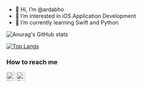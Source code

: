 - 👋 Hi, I’m @ardabho
- 👀 I’m interested in iOS Application Development
- 🌱 I’m currently learning Swift and Python

<!---
ardabho/ardabho is a ✨ special ✨ repository because its `README.md` (this file) appears on your GitHub profile.
You can click the Preview link to take a look at your changes.
--->

![Anurag's GitHub stats](https://github-readme-stats.vercel.app/api?username=ardabho&show_icons=true&theme=synthwave)

[![Top Langs](https://github-readme-stats.vercel.app/api/top-langs/?username=ardabho&layout=compact)](https://github.com/ardabho/github-readme-stats)

### How to reach me

<a target="_blank" href="https://www.linkedin.com/in/arda-büyükhatipoğlu/">
  <img align="left" alt="LinkdeIN" width="23px" src="https://cdn.jsdelivr.net/npm/simple-icons@v3/icons/linkedin.svg" />
</a>

<a target="_blank" href="mailto:arda0010@gmail.com">
  <img align="left" alt="Gmail" width="23px" src="https://cdn.jsdelivr.net/npm/simple-icons@v3/icons/gmail.svg" />
</a>

